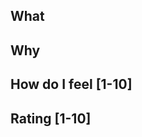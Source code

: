 <!--- Title format: `<type>: <blog post title> -->
<!--- Possible types: feat|fix|chore|build|test|perf|refactor -->

## What
<!--- What did I do? -->

## Why
<!--- Why did I do it? -->

## How do I feel [1-10]
<!--- Feelins', 1-10 -->

## Rating [1-10]
<!--- How do I think I did -->
